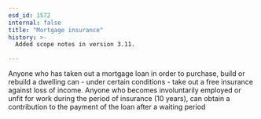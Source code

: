 ```yaml
---
esd_id: 1572
internal: false
title: "Mortgage insurance"
history: >-
  Added scope notes in version 3.11.

---
```


Anyone who has taken out a mortgage loan in order to purchase, build or rebuild a dwelling can - under certain conditions - take out a free insurance against loss of income. Anyone who becomes involuntarily employed or unfit for work during the period of insurance (10 years), can obtain a contribution to the payment of the loan after a waiting period

